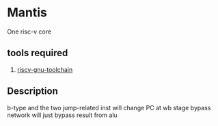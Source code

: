 # Mantis
One risc-v core
## tools required
1. [riscv-gnu-toolchain](https://github.com/riscv-collab/riscv-gnu-toolchain)

## Description
b-type and the two jump-related inst will change PC at wb stage
bypass network will just bypass result from alu